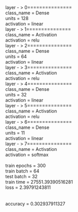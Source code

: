 layer - > 0===============<br>class_name = Dense<br>units = 128<br>activation = linear<br>layer - > 1===============<br>class_name = Activation<br>activation = relu<br>layer - > 2===============<br>class_name = Dense<br>units = 64<br>activation = linear<br>layer - > 3===============<br>class_name = Activation<br>activation = relu<br>layer - > 4===============<br>class_name = Dense<br>units = 32<br>activation = linear<br>layer - > 5===============<br>class_name = Activation<br>activation = relu<br>layer - > 6===============<br>class_name = Dense<br>units = 11<br>activation = linear<br>layer - > 7===============<br>class_name = Activation<br>activation = softmax<br><br>train epochs = 300<br>train batch = 64<br>test batch = 32<br>train time = 27551.39390516281<br>loss = 2.39791243811<br><br><br>accuracy = 0.302937911327